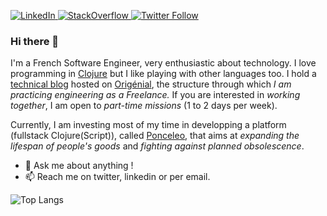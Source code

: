 <p>
  <a href="https://linkedin.com/in/lyderic-dutillieux">
    <img src="https://img.shields.io/badge/-Linkedin-0077B5?logo=linkedin" alt="LinkedIn">
  </a>
  <a href="https://stackoverflow.com/users/13410144/">
    <img src="https://img.shields.io/badge/-StackOverflow-F48023?logo=stackoverflow&logoColor=white" alt="StackOverflow">
  </a>
  <a href="https://twitter.com/lyderichti59">
    <img alt="Twitter Follow" src="https://img.shields.io/twitter/follow/lyderichti59">
  </a>
</p>
  
### Hi there 👋

I'm a French Software Engineer, very enthusiastic about technology. I love programming in [Clojure](https://clojure.org) but I like playing with other languages too. I hold a [technical blog](https://lyderic.origenial.fr) hosted on [Origénial](https://www.origenial.fr), the structure through which *I am practicing engineering as a Freelance.* If you are interested in *working together*, I am open to *part-time missions* (1 to 2 days per week).   

Currently, I am investing most of my time in developping a platform (fullstack Clojure(Script)), called [Ponceleo](https://www.ponceleo.com), that aims at *expanding the lifespan of people's goods* and *fighting against planned obsolescence*. 


- 💬 Ask me about anything !
- 📫 Reach me on twitter, linkedin or per email.


![Top Langs](https://github-readme-stats.vercel.app/api/top-langs/?username=lyderichti59&layout=compact)
